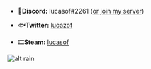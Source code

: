 
- 👾**Discord:** lucasof#2261 ([or join my server](https://discord.gg/h3uekT7))

- 🐟**Twitter:** [lucazof](twitter.com/lucazof)

- 🎞**Steam:** [lucasof](steamcommunity.com/id/lucasof)

![alt rain](https://33.media.tumblr.com/7a73856ab9301e8e4f27137dcb349219/tumblr_n63plyhz5t1qk9powo1_500.gif)


